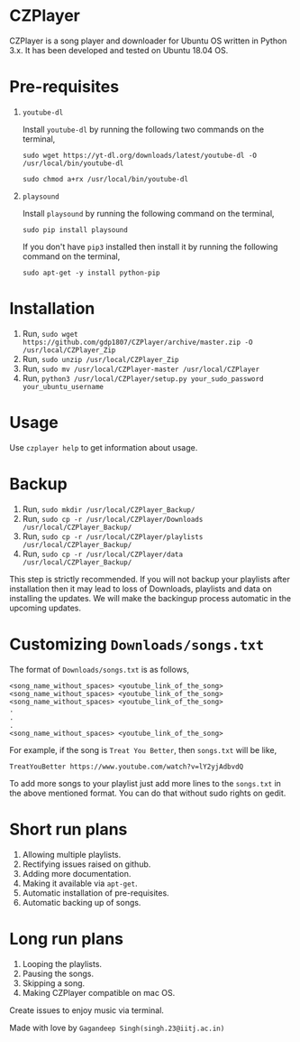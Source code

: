# CZPlayer

CZPlayer is a song player and downloader for Ubuntu OS written in Python 3.x. It has been developed and tested on Ubuntu 18.04 OS.

# Pre-requisites

1. `youtube-dl`

    Install `youtube-dl` by running the following two commands on the terminal,

    `sudo wget https://yt-dl.org/downloads/latest/youtube-dl -O /usr/local/bin/youtube-dl`

    `sudo chmod a+rx /usr/local/bin/youtube-dl`

2. `playsound`

    Install `playsound` by running the following command on the terminal,

    `sudo pip install playsound`

    If you don't have `pip3` installed then install it by running the following
    command on the terminal,

    `sudo apt-get -y install python-pip`

# Installation

1. Run, `sudo wget https://github.com/gdp1807/CZPlayer/archive/master.zip -O /usr/local/CZPlayer_Zip`
2. Run, `sudo unzip /usr/local/CZPlayer_Zip`
3. Run, `sudo mv /usr/local/CZPlayer-master /usr/local/CZPlayer`
4. Run, `python3 /usr/local/CZPlayer/setup.py your_sudo_password your_ubuntu_username`

# Usage

Use `czplayer help` to get information about usage.

# Backup
1. Run, `sudo mkdir /usr/local/CZPlayer_Backup/`
2. Run, `sudo cp -r /usr/local/CZPlayer/Downloads /usr/local/CZPlayer_Backup/`
3. Run, `sudo cp -r /usr/local/CZPlayer/playlists /usr/local/CZPlayer_Backup/`
4. Run, `sudo cp -r /usr/local/CZPlayer/data /usr/local/CZPlayer_Backup/`

This step is strictly recommended. If you will not backup your playlists after installation then it may lead to loss of Downloads, playlists and data on installing the updates. We will make the backingup process automatic in the upcoming updates. 

# Customizing `Downloads/songs.txt`

The format of `Downloads/songs.txt` is as follows,
```
<song_name_without_spaces> <youtube_link_of_the_song>
<song_name_without_spaces> <youtube_link_of_the_song>
<song_name_without_spaces> <youtube_link_of_the_song>
.
.
.
<song_name_without_spaces> <youtube_link_of_the_song>
```
For example, if the song is `Treat You Better`, then `songs.txt` will be like,
```
TreatYouBetter https://www.youtube.com/watch?v=lY2yjAdbvdQ
```
To add more songs to your playlist just add more lines to the `songs.txt` in
the above mentioned format. You can do that without sudo rights on gedit.

# Short run plans
1. Allowing multiple playlists.
2. Rectifying issues raised on github.
3. Adding more documentation.
4. Making it available via `apt-get`.
5. Automatic installation of pre-requisites.
6. Automatic backing up of songs.

# Long run plans
1. Looping the playlists.
2. Pausing the songs.
3. Skipping a song.
4. Making CZPlayer compatible on mac OS.

Create issues to enjoy music via terminal.

Made with love by `Gagandeep Singh(singh.23@iitj.ac.in)`
